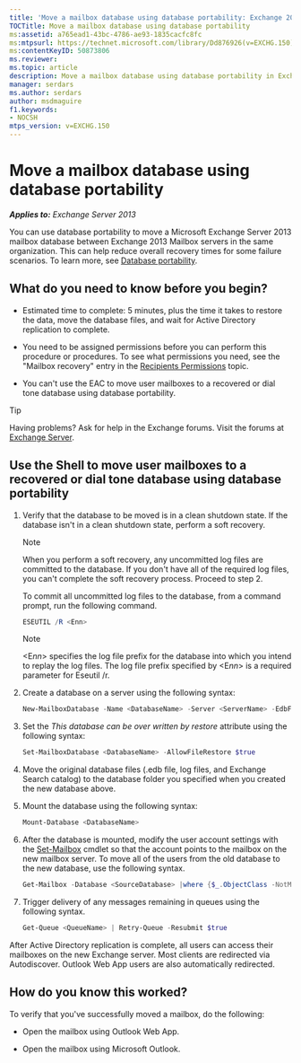 ```yaml
---
title: 'Move a mailbox database using database portability: Exchange 2013 Help'
TOCTitle: Move a mailbox database using database portability
ms:assetid: a765ead1-43bc-4786-ae93-1835cacfc8fc
ms:mtpsurl: https://technet.microsoft.com/library/Dd876926(v=EXCHG.150)
ms:contentKeyID: 50873806
ms.reviewer: 
ms.topic: article
description: Move a mailbox database using database portability in Exchange 2013
manager: serdars
ms.author: serdars
author: msdmaguire
f1.keywords:
- NOCSH
mtps_version: v=EXCHG.150
---
```


# Move a mailbox database using database portability

_**Applies to:** Exchange Server 2013_

You can use database portability to move a Microsoft Exchange Server 2013 mailbox database between Exchange 2013 Mailbox servers in the same organization. This can help reduce overall recovery times for some failure scenarios. To learn more, see [Database portability](database-portability-exchange-2013-help.md).

## What do you need to know before you begin?

- Estimated time to complete: 5 minutes, plus the time it takes to restore the data, move the database files, and wait for Active Directory replication to complete.

- You need to be assigned permissions before you can perform this procedure or procedures. To see what permissions you need, see the "Mailbox recovery" entry in the [Recipients Permissions](recipients-permissions-exchange-2013-help.md) topic.

- You can't use the EAC to move user mailboxes to a recovered or dial tone database using database portability.

> [!TIP]
> Having problems? Ask for help in the Exchange forums. Visit the forums at [Exchange Server](https://social.technet.microsoft.com/forums/office/home?category=exchangeserver).

## Use the Shell to move user mailboxes to a recovered or dial tone database using database portability

1. Verify that the database to be moved is in a clean shutdown state. If the database isn't in a clean shutdown state, perform a soft recovery.

    > [!NOTE]
    > When you perform a soft recovery, any uncommitted log files are committed to the database. If you don't have all of the required log files, you can't complete the soft recovery process. Proceed to step&nbsp;2.

    To commit all uncommitted log files to the database, from a command prompt, run the following command.

    ```powershell
    ESEUTIL /R <Enn>
    ```

    > [!NOTE]
    > &lt;E<EM>nn</EM>&gt; specifies the log file prefix for the database into which you intend to replay the log files. The log file prefix specified by &lt;E<EM>nn</EM>&gt; is a required parameter for Eseutil /r.

2. Create a database on a server using the following syntax:

    ```powershell
    New-MailboxDatabase -Name <DatabaseName> -Server <ServerName> -EdbFilePath <DatabaseFileNameandPath> -LogFolderPath <LogFilesPath>
    ```

3. Set the *This database can be over written by restore* attribute using the following syntax:

    ```powershell
    Set-MailboxDatabase <DatabaseName> -AllowFileRestore $true
    ```

4. Move the original database files (.edb file, log files, and Exchange Search catalog) to the database folder you specified when you created the new database above.

5. Mount the database using the following syntax:

    ```powershell
    Mount-Database <DatabaseName>
    ```

6. After the database is mounted, modify the user account settings with the [Set-Mailbox](/powershell/module/exchange/Set-Mailbox) cmdlet so that the account points to the mailbox on the new mailbox server. To move all of the users from the old database to the new database, use the following syntax.

    ```powershell
    Get-Mailbox -Database <SourceDatabase> |where {$_.ObjectClass -NotMatch '(SystemAttendantMailbox|ExOleDbSystemMailbox)'}| Set-Mailbox -Database <TargetDatabase>
    ```

7. Trigger delivery of any messages remaining in queues using the following syntax.

    ```powershell
    Get-Queue <QueueName> | Retry-Queue -Resubmit $true
    ```

After Active Directory replication is complete, all users can access their mailboxes on the new Exchange server. Most clients are redirected via Autodiscover. Outlook Web App users are also automatically redirected.

## How do you know this worked?

To verify that you've successfully moved a mailbox, do the following:

- Open the mailbox using Outlook Web App.

- Open the mailbox using Microsoft Outlook.